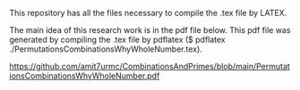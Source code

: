 This repository has all the files necessary to compile the .tex file by LATEX.

The main idea of this research work is in the pdf file below. This pdf file was generated by compiling the .tex file by pdflatex ($ pdflatex ./PermutationsCombinationsWhyWholeNumber.tex).

https://github.com/amit7urmc/CombinationsAndPrimes/blob/main/PermutationsCombinationsWhyWholeNumber.pdf
